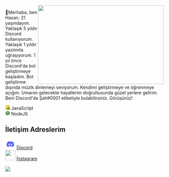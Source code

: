 <img src= "https://media4.giphy.com/media/BvbPCWtDLt6jvquDPH/giphy.gif?cid=790b7611004136806ad6efb74449ac3bc23ffb61a8842a73&rid=giphy.gif&ct=g" align="right" width="400" height="250">

🌠Merhaba, ben Hasan. 21 yaşındayım. Yaklaşık 5 yıldır Discord kullanıyorum. Yaklaşık 1 yıldır yazılımla uğraşıyorum. 1 yıl önce Discord'da bot geliştirmeye başladım. Bot geliştirme dışında müzik dinlemeyi seviyorum. Kendimi geliştirmeye ve öğrenmeye açığım. Umarım gelecekte hayallerim doğrultusunda güzel yerlere gelirim. Beni Discord'da Şah#0001 etiketiyle bulabilirsiniz. Görüşürüz!




<img src="https://raw.githubusercontent.com/github/explore/80688e429a7d4ef2fca1e82350fe8e3517d3494d/topics/javascript/javascript.png" width="15" height="15">  JavaScript <br>
<img src="https://raw.githubusercontent.com/github/explore/80688e429a7d4ef2fca1e82350fe8e3517d3494d/topics/nodejs/nodejs.png" width="15" height="15">  NodeJS <br> 

## İletişim Adreslerim
<img src="https://raw.githubusercontent.com/github/explore/80688e429a7d4ef2fca1e82350fe8e3517d3494d/topics/discord/discord.png" width="32" height="32"> [Discord] <br>
<img height="32" width="32" src="https://unpkg.com/simple-icons@v6/icons/instagram.svg" /> [İnstagram] <br>
<br>
<img src="https://github-readme-stats.vercel.app/api?username=Sah0001&show_icons=true&theme=highcontrast">



[Discord]: https://discord.gg/ZvcrKsH9fC
[İnstagram]: https://www.instagram.com/hasancan.lll/
